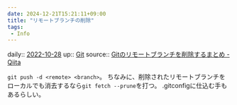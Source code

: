 ```yaml
---
date: 2024-12-21T15:21:11+09:00
title: "リモートブランチの削除"
tags:
 - Info
---
```


daily:: [2022-10-28](Daily_Note/2022-10-28.md)
up:: [Git](../Bar/App/Git.md)
source:: [Gitのリモートブランチを削除するまとめ - Qiita](https://qiita.com/yuu_ta/items/519ea47ac2c1ded032d9)

`git push -d <remote> <branch>`。
ちなみに、削除されたリモートブランチをローカルでも消去するなら`git fetch --prune`を打つ。
.gitconfigに仕込む手もあるらしい。